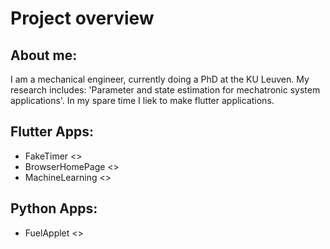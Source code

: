 # Project overview

## About me:
I am a mechanical engineer, currently doing a PhD at the KU Leuven. My research includes: 'Parameter and state estimation for mechatronic system applications'.
In my spare time I liek to make flutter applications.

## Flutter Apps:
- FakeTimer <>
- BrowserHomePage <>
- MachineLearning <>

## Python Apps:
- FuelApplet <>


